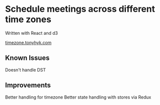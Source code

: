 # Schedule meetings across different time zones
Written with React and d3

[timezone.tonyhyk.com](timezone.tonyhyk.com)

## Known Issues
Doesn't handle DST

## Improvements
Better handling for timezone
Better state handling with stores via Redux
